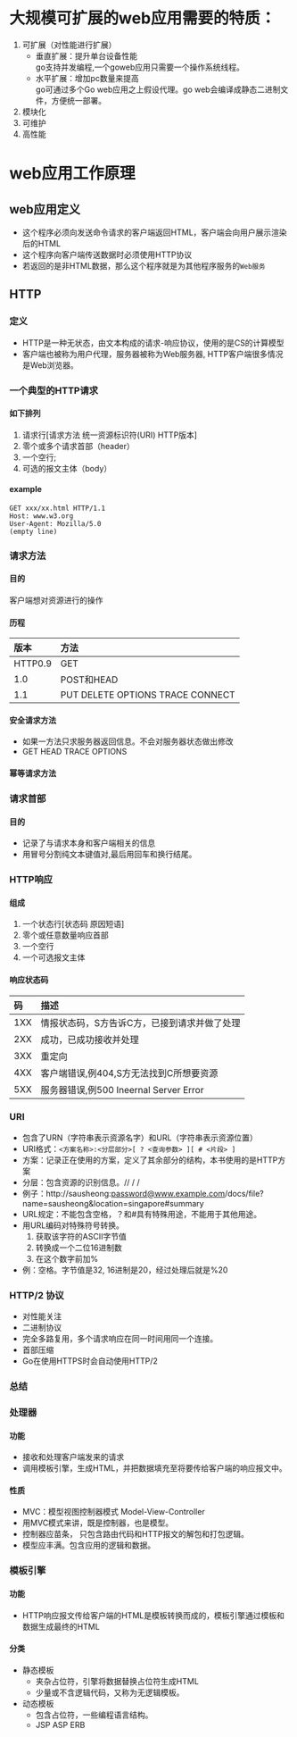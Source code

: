# 大规模可扩展的web应用需要的特质：
1. 可扩展（对性能进行扩展）
	- 垂直扩展：提升单台设备性能  
	go支持并发编程,一个goweb应用只需要一个操作系统线程。
	- 水平扩展：增加pc数量来提高   
	go可通过多个Go web应用之上假设代理。go web会编译成静态二进制文件，方便统一部署。
2. 模块化
3. 可维护
4. 高性能

# web应用工作原理
## web应用定义
- 这个程序必须向发送命令请求的客户端返回HTML，客户端会向用户展示渲染后的HTML
- 这个程序向客户端传送数据时必须使用HTTP协议
- 若返回的是非HTML数据，那么这个程序就是为其他程序服务的`Web服务`

## HTTP

### 定义
- HTTP是一种无状态，由文本构成的请求-响应协议，使用的是CS的计算模型
- 客户端也被称为用户代理，服务器被称为Web服务器, HTTP客户端很多情况是Web浏览器。

### 一个典型的HTTP请求
#### 如下排列
1. 请求行[请求方法 统一资源标识符(URI) HTTP版本]
2. 零个或多个请求首部（header）
3. 一个空行;
4. 可选的报文主体（body）

#### example
```
GET xxx/xx.html HTTP/1.1
Host: www.w3.org
User-Agent: Mozilla/5.0
(empty line)
```
### 请求方法
#### 目的
客户端想对资源进行的操作
#### 历程
|版本|方法|
|:----|:----|
|HTTP0.9|GET|
|1.0|POST和HEAD|
|1.1|PUT DELETE OPTIONS TRACE CONNECT|
#### 安全请求方法
- 如果一方法只求服务器返回信息。不会对服务器状态做出修改
- GET HEAD TRACE OPTIONS
#### 幂等请求方法




### 请求首部
#### 目的
- 记录了与请求本身和客户端相关的信息
- 用冒号分割纯文本键值对,最后用回车和换行结尾。

### HTTP响应
#### 组成
1. 一个状态行[状态码 原因短语]
2. 零个或任意数量响应首部
3. 一个空行
5. 一个可选报文主体
#### 响应状态码
|码|描述|
|:----|:----|
|1XX|情报状态码，S方告诉C方，已接到请求并做了处理|
|2XX|成功，已成功接收并处理|
|3XX|重定向|
|4XX|客户端错误,例404,S方无法找到C所想要资源|
|5XX|服务器错误,例500 Ineernal Server Error|

### URI
- 包含了URN（字符串表示资源名字）和URL（字符串表示资源位置）
- URI格式：`<方案名称>:<分层部分>[ ? <查询参数> ][ # <片段> ]`
- 方案：记录正在使用的方案，定义了其余部分的结构，本书使用的是HTTP方案
- 分层：包含资源的识别信息。// / /
- 例子：http://sausheong:password@www.example.com/docs/file?name=sausheong&location=singapore#summary
- URL规定：不能包含空格，？和#具有特殊用途，不能用于其他用途。
- 用URL编码对特殊符号转换。
  1. 获取该字符的ASCII字节值
  2. 转换成一个二位16进制数
  3. 在这个数字前加%
- 例：空格。字节值是32, 16进制是20，经过处理后就是%20

### HTTP/2 协议
- 对性能关注
- 二进制协议
- 完全多路复用，多个请求响应在同一时间用同一个连接。
- 首部压缩
- Go在使用HTTPS时会自动使用HTTP/2

### 总结

### 处理器

#### 功能
- 接收和处理客户端发来的请求
- 调用模板引擎，生成HTML，并把数据填充至将要传给客户端的响应报文中。

#### 性质
- MVC：模型视图控制器模式 Model-View-Controller
- 用MVC模式来讲，既是控制器，也是模型。
- 控制器应苗条， 只包含路由代码和HTTP报文的解包和打包逻辑。
- 模型应丰满。包含应用的逻辑和数据。

### 模板引擎

#### 功能
- HTTP响应报文传给客户端的HTML是模板转换而成的，模板引擎通过模板和数据生成最终的HTML

#### 分类
- 静态模板 
  - 夹杂占位符，引擎将数据替换占位符生成HTML
  - 少量或不含逻辑代码，又称为无逻辑模板。
- 动态模板
  - 包含占位符，一些编程语言结构。 
  - JSP ASP ERB
